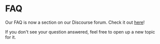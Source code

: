 # FAQ

Our FAQ is now a section on our Discourse forum. Check it out [here](https://discuss.airbyte.io/c/faq/15)!

If you don't see your question answered, feel free to open up a new topic for it.

